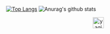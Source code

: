 
[![Top Langs](https://github-readme-stats.vercel.app/api/top-langs/?username=yagizcanseheri&count_private=true&layout=demo&theme=gotham)](https://github.com/anuraghazra/github-readme-stats) ![Anurag's github stats](https://github-readme-stats.vercel.app/api?username=yagizcanseheri&count_private=true&theme=gotham&show_icons=true)







<p align="center">
<a href="https://www.linkedin.com/in/yagizcanseheri/" target="blank"><img align="center" src="https://cdn.jsdelivr.net/npm/simple-icons@3.0.1/icons/linkedin.svg" alt="yagizcanseheri" height="30" width="30" /></a>
</p>

<!--
**YagizcanSeheri/yagizcanseheri** is a ✨ _special_ ✨ repository because its `README.md` (this file) appears on your GitHub profile.




